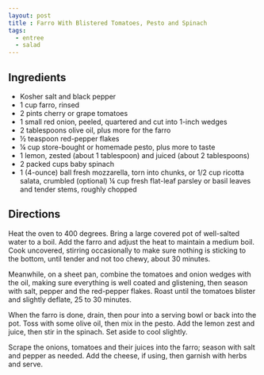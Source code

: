 ```yaml
---
layout: post
title : Farro With Blistered Tomatoes, Pesto and Spinach
tags: 
  - entree
  - salad
---
```


## Ingredients

- Kosher salt and black pepper
- 1 cup farro, rinsed
- 2 pints cherry or grape tomatoes
- 1 small red onion, peeled, quartered and cut into 1-inch wedges
- 2 tablespoons olive oil, plus more for the farro
- ½ teaspoon red-pepper flakes
- ¼ cup store-bought or homemade pesto, plus more to taste
- 1 lemon, zested (about 1 tablespoon) and juiced (about 2 tablespoons)
- 2 packed cups baby spinach
- 1 (4-ounce) ball fresh mozzarella, torn into chunks, or 1/2 cup ricotta salata, crumbled (optional)
¼ cup fresh flat-leaf parsley or basil leaves and tender stems, roughly chopped

## Directions

Heat the oven to 400 degrees. Bring a large covered pot of well-salted water to a boil. Add the farro and adjust the heat to maintain a medium boil. Cook uncovered, stirring occasionally to make sure nothing is sticking to the bottom, until tender and not too chewy, about 30 minutes.

Meanwhile, on a sheet pan, combine the tomatoes and onion wedges with the oil, making sure everything is well coated and glistening, then season with salt, pepper and the red-pepper flakes. Roast until the tomatoes blister and slightly deflate, 25 to 30 minutes.

When the farro is done, drain, then pour into a serving bowl or back into the pot. Toss with some olive oil, then mix in the pesto. Add the lemon zest and juice, then stir in the spinach. Set aside to cool slightly.

Scrape the onions, tomatoes and their juices into the farro; season with salt and pepper as needed. Add the cheese, if using, then garnish with herbs and serve.
